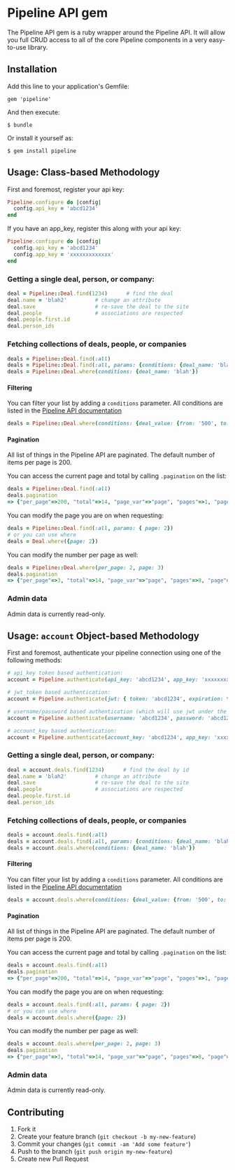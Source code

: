 # Pipeline API gem

The Pipeline API gem is a ruby wrapper around the Pipeline API.  It will allow you full CRUD access to all of the core Pipeline components in a very easy-to-use library.

## Installation

Add this line to your application's Gemfile:

    gem 'pipeline'

And then execute:

    $ bundle

Or install it yourself as:

    $ gem install pipeline

## Usage: Class-based Methodology

First and foremost, register your api key:

```ruby
Pipeline.configure do |config|
  config.api_key = 'abcd1234'
end
```

If you have an app_key, register this along with your api key:

```ruby
Pipeline.configure do |config|
  config.api_key = 'abcd1234'
  config.app_key = 'xxxxxxxxxxxxx'
end
```

### Getting a single deal, person, or company:

```ruby
deal = Pipeline::Deal.find(1234)      # find the deal
deal.name = 'blah2'         # change an attribute
deal.save                   # re-save the deal to the site
deal.people                 # associations are respected
deal.people.first.id
deal.person_ids
```

### Fetching collections of deals, people, or companies

```ruby
deals = Pipeline::Deal.find(:all)                                             # find(:all) is supported
deals = Pipeline::Deal.find(:all, params: {conditions: {deal_name: 'blah'}})
deals = Pipeline::Deal.where(conditions: {deal_name: 'blah'})
```

#### Filtering

You can filter your list by adding a `conditions` parameter.  All
conditions are listed in the [Pipeline API documentation](https://www.pipelinecrm.com/api/docs)

```ruby
deals = Pipeline::Deal.where(conditions: {deal_value: {from: '500', to: '1000'}})
```

#### Pagination

All list of things in the Pipeline API are paginated.  The default number of items per page is 200.

You can access the current page and total by calling `.pagination` on the list:

```ruby
deals = Pipeline::Deal.find(:all)
deals.pagination
=> {"per_page"=>200, "total"=>14, "page_var"=>"page", "pages"=>1, "page"=>1}
```

You can modify the page you are on when requesting:

```ruby
deals = Pipeline::Deal.find(:all, params: { page: 2})
# or you can use where
deals = Deal.where({page: 2})
```

You can modify the number per page as well:

```ruby
deals = Pipeline::Deal.where(per_page: 2, page: 3)
deals.pagination
=> {"per_page"=>3, "total"=>14, "page_var"=>"page", "pages"=>8, "page"=>2}
```

### Admin data

Admin data is currently read-only.

## Usage: `account` Object-based Methodology

First and foremost, authenticate your pipeline connection using one of the following methods:

```ruby
# api_key token based authentication:
account = Pipeline.authenticate(api_key: 'abcd1234', app_key: 'xxxxxxxxxxxxx')

# jwt_token based authentication:
account = Pipeline.authenticate(jwt: { token: 'abcd1234', expiration: time, refresh_token: 'abcd1234', refresh_expiration: time }, app_key: 'xxxxxxxxxxxxx')

# username/password based authentication (which will use jwt under the hood):
account = Pipeline.authenticate(username: 'abcd1234', password: 'abcd1234', app_key: 'xxxxxxxxxxxxx')

# account_key based authentication:
account = Pipeline.authenticate(account_key: 'abcd1234', app_key: 'xxxxxxxxxxxxx')
```

### Getting a single deal, person, or company:

```ruby
deal = account.deals.find(1234)      # find the deal by id
deal.name = 'blah2'         # change an attribute
deal.save                   # re-save the deal to the site
deal.people                 # associations are respected
deal.people.first.id
deal.person_ids           
```

### Fetching collections of deals, people, or companies

```ruby
deals = account.deals.find(:all)                                             # find(:all) is supported
deals = account.deals.find(:all, params: {conditions: {deal_name: 'blah'}})
deals = account.deals.where(conditions: {deal_name: 'blah'})
```

#### Filtering

You can filter your list by adding a `conditions` parameter.  All
conditions are listed in the [Pipeline API documentation](https://www.pipelinecrm.com/api/docs)

```ruby
deals = account.deals.where(conditions: {deal_value: {from: '500', to: '1000'}})
```

#### Pagination

All list of things in the Pipeline API are paginated.  The default number of items per page is 200.

You can access the current page and total by calling `.pagination` on the list:

```ruby
deals = account.deals.find(:all)
deals.pagination
=> {"per_page"=>200, "total"=>14, "page_var"=>"page", "pages"=>1, "page"=>1}
```

You can modify the page you are on when requesting:

```ruby
deals = account.deals.find(:all, params: { page: 2})
# or you can use where
deals = account.deals.where({page: 2})
```

You can modify the number per page as well:

```ruby
deals = account.deals.where(per_page: 2, page: 3)
deals.pagination
=> {"per_page"=>3, "total"=>14, "page_var"=>"page", "pages"=>8, "page"=>2}
```

### Admin data

Admin data is currently read-only.

## Contributing

1. Fork it
2. Create your feature branch (`git checkout -b my-new-feature`)
3. Commit your changes (`git commit -am 'Add some feature'`)
4. Push to the branch (`git push origin my-new-feature`)
5. Create new Pull Request
